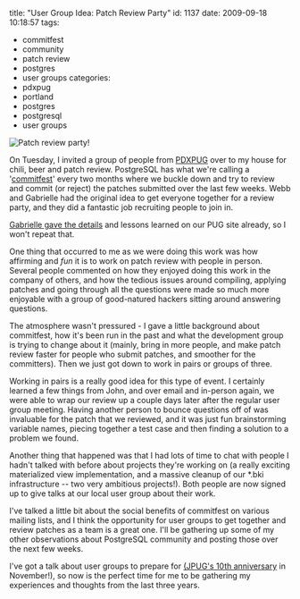 title: "User Group Idea: Patch Review Party"
id: 1137
date: 2009-09-18 10:18:57
tags: 
- commitfest
- community
- patch review
- postgres
- user groups
categories: 
- pdxpug
- portland
- postgres
- postgresql
- user groups

![](http://farm3.static.flickr.com/2568/3924483787_77813820fe.jpg "Patch review party!")

On Tuesday, I invited a group of people from [PDXPUG](http://pugs.postgresql.org/pdx) over to my house for chili, beer and patch review. PostgreSQL has what we're calling a '[commitfest](http://commitfest.postgresql.org)' every two months where we buckle down and try to review and commit (or reject) the patches submitted over the last few weeks. Webb and Gabrielle had the original idea to get everyone together for a review party, and they did a fantastic job recruiting people to join in.

[Gabrielle gave the details](http://pugs.postgresql.org/node/584) and lessons learned on our PUG site already, so I won't repeat that. 

One thing that occurred to me as we were doing this work was how affirming and *fun* it is to work on patch review with people in person. Several people commented on how they enjoyed doing this work in the company of others, and how the tedious issues around compiling, applying patches and going through all the questions were made so much more enjoyable with a group of good-natured hackers sitting around answering questions.

The atmosphere wasn't pressured - I gave a little background about commitfest, how it's been run in the past and what the development group is trying to change about it (mainly, bring in more people, and make patch review faster for people who submit patches, and smoother for the committers).  Then we just got down to work in pairs or groups of three. 

Working in pairs is a really good idea for this type of event. I certainly learned a few things from John, and over email and in-person again, we were able to wrap our review up a couple days later after the regular user group meeting.  Having another person to bounce questions off of was invaluable for the patch that we reviewed, and it was just fun brainstorming variable names, piecing together a test case and then finding a solution to a problem we found. 

Another thing that happened was that I had lots of time to chat with people I hadn't talked with before about projects they're working on (a really exciting materialized view implementation, and a massive cleanup of our *.bki infrastructure -- two very ambitious projects!). Both people are now signed up to give talks at our local user group about their work.

I've talked a little bit about the social benefits of commitfest on various mailing lists, and I think the opportunity for user groups to get together and review patches as a team is a great one. I'll be gathering up some of my other observations about PostgreSQL community and posting those over the next few weeks. 

I've got a talk about user groups to prepare for [(JPUG's 10th anniversary](http://archives.postgresql.org/pgsql-announce/2009-05/msg00018.php) in November!), so now is the perfect time for me to be gathering my experiences and thoughts from the last three years.
